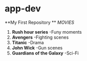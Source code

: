 # app-dev #
**My First Repository **
 *MOVIES*

1. **Rush hour series**
  -Funy moments
3. **Avengers**
  -Fighting scenes
5. **Titanic**
  -Drama
7. **John Wick**
  -Gun scenes
9. **Guardians of the Galaxy**
  -Sci-Fi 
  
